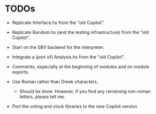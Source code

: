 TODOs
=====

*   Replicate Interface.hs from the "old Copilot".

*   Replicate Random.hs (and the testing infrastructure) from the "old Copilot".

*   Start on the SBV backend for the interpreter.

*   Integrate a (port of) Analysis.hs from the "old Copilot".

*   Comments, especially at the beginning of modules and on module exports.

*   Use Roman rather than Greek characters.

    +   Should be done. However, if you find any remaining non-roman letters,
        please tell me.

*   Port the voting and clock libraries to the new Copilot version
